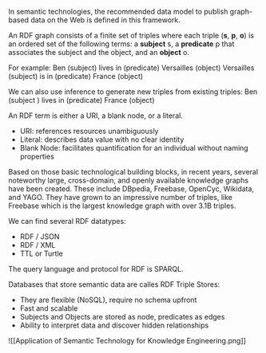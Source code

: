 
In semantic technologies, the recommended data model to publish graph-based data on the Web is defined in this framework.

An RDF graph consists of a finite set of triples where each triple (**s**, **p**, **o**) is an ordered set of the following terms: a **subject** s, a **predicate** p that associates the subject and the object, and an **object** o.

For example: 
Ben (subject) lives in (predicate)  Versailles (object)
Versailles (subject) is in (predicate) France (object)

We can also use inference to generate new triples from existing triples:
Ben (subject ) lives in (predicate) France (object)

An RDF term is either a URI, a blank node, or a literal.
- URI: references resources unambiguously
- Literal: describes data value with no clear identity
- Blank Node: facilitates quantification for an individual without naming properties


Based on those basic technological building blocks, in recent years, several noteworthy large, cross-domain, and openly available knowledge graphs have been created.
These include DBpedia, Freebase, OpenCyc, Wikidata, and YAGO. They have grown to an impressive number of triples, like Freebase which is the largest knowledge graph with over 3.1B triples.

We can find several RDF datatypes:
- RDF / JSON
- RDF / XML
- TTL or Turtle

The query language and protocol  for RDF is SPARQL.

Databases that store semantic data are calles RDF Triple Stores:
- They are flexible (NoSQL), require no schema upfront
- Fast and scalable
- Subjects and Objects are stored as node, predicates as edges
- Ability to interpret data and discover hidden relationships

![[Application of Semantic Technology for Knowledge Engineering.png]]

